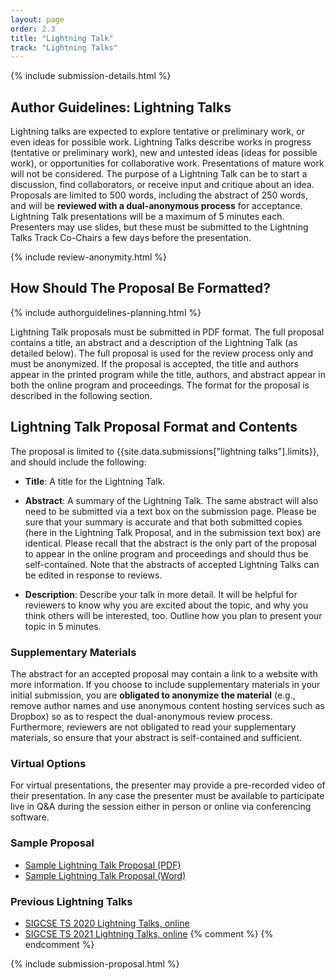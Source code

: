 ```yaml
---
layout: page
order: 2.3
title: "Lightning Talk"
track: "Lightning Talks"
---
```

 
{% include submission-details.html %}
 
## Author Guidelines: Lightning Talks
 
Lightning talks are expected to explore tentative or preliminary work, or even ideas for possible work. Lightning Talks describe works in progress (tentative or preliminary work), new and untested ideas (ideas for possible work), or opportunities for collaborative work. Presentations of mature work will not be considered. The purpose of a Lightning Talk can be to start a discussion, find collaborators, or receive input and critique about an idea. Proposals are limited to 500 words, including the abstract of 250 words, and will be **reviewed with a dual-anonymous process** for acceptance. Lightning Talk presentations will be a maximum of 5 minutes each. Presenters may use slides, but these must be submitted to the Lightning Talks Track Co-Chairs a few days before the presentation.
 
{% include review-anonymity.html %}
 
## How Should The Proposal Be Formatted?
{% include authorguidelines-planning.html %}
 
Lightning Talk proposals must be submitted in PDF format. The full proposal contains a title, an abstract and a description of the Lightning Talk (as detailed below). The full proposal is used for the review process only and must be anonymized. If the proposal is accepted, the title and authors appear in the printed program while the title, authors, and abstract appear in both the online program and proceedings. The format for the proposal is described in the following section.
 
## Lightning Talk Proposal Format and Contents
 
The proposal is limited to {{site.data.submissions["lightning talks"].limits}}, and should include the following:
 
-   **Title**: A title for the Lightning Talk.
 
-   **Abstract**: A summary of the Lightning Talk. The same abstract will also need to be submitted via a text box on the submission page. Please be sure that your summary is accurate and that both submitted copies (here in the Lightning Talk Proposal, and in the submission text box) are identical. Please recall that the abstract is the only part of the proposal to appear in the online program and proceedings and should thus be self-contained. Note that the abstracts of accepted Lightning Talks can be edited in response to reviews.
 
-   **Description**: Describe your talk in more detail. It will be helpful for reviewers to know why you are excited about the topic, and why you think others will be interested, too.  Outline how you plan to present your topic in 5 minutes. 
 
### Supplementary Materials
 
The abstract for an accepted proposal may contain a link to a website with more information.  If you choose to include supplementary materials in your initial submission, you are **obligated to anonymize the material** (e.g., remove author names and use anonymous content hosting services such as Dropbox) so as to respect the dual-anonymous review process.  Furthermore, reviewers are not obligated to read your supplementary materials, so ensure that your abstract is self-contained and sufficient.
 
### Virtual Options
For virtual presentations, the presenter may provide a pre-recorded video of their presentation.  In any case the presenter must be available to participate live in Q&A during the session either in person or online via conferencing software.
 
### Sample Proposal
 
* [Sample Lightning Talk Proposal (PDF)](/docs/sigcse-sample-lightning-talk.pdf)
* [Sample Lightning Talk Proposal (Word)](/docs/sigcse-sample-lightning-talk.docx)
 
### Previous Lightning Talks
 
- [SIGCSE TS 2020 Lightning Talks, online](https://sigcse2020.sigcse.org/online/lt.html)
- [SIGCSE TS 2021 Lightning Talks, online](https://sigcse2021.sigcse.org/authors/lightningtalks/)
{% comment %}
{% endcomment %}
 
{% include submission-proposal.html %}

